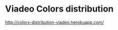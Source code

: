 Viadeo Colors distribution
==========================

http://colors-distribution-viadeo.herokuapp.com/